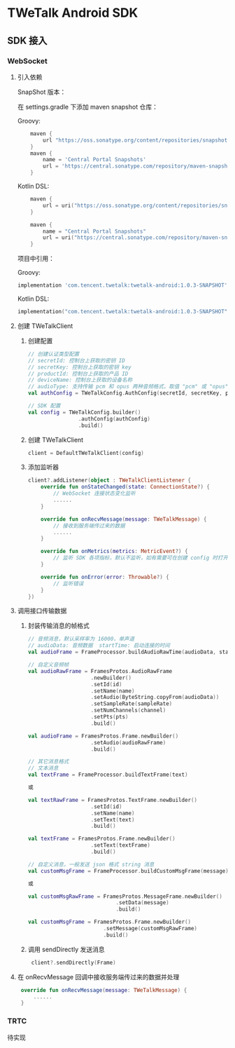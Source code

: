 # TWeTalk Android SDK

## SDK 接入

### WebSocket

1. 引入依赖

    SnapShot 版本：

    在 settings.gradle 下添加 maven snapshot 仓库：

    Groovy:

    ``` groovy
        maven {
            url "https://oss.sonatype.org/content/repositories/snapshots"
        }
        maven {
            name = 'Central Portal Snapshots'
            url = 'https://central.sonatype.com/repository/maven-snapshots/'
        }
    ```

    Kotlin DSL:

    ``` kotlin
        maven {
            url = uri("https://oss.sonatype.org/content/repositories/snapshots")
        }

        maven {
            name = "Central Portal Snapshots"
            url = uri("https://central.sonatype.com/repository/maven-snapshots/")
        }
    ```

    项目中引用：

    Groovy:

    ``` groovy
    implementation 'com.tencent.twetalk:twetalk-android:1.0.3-SNAPSHOT'
    ```

    Kotlin DSL:

    ``` kotlin
    implementation("com.tencent.twetalk:twetalk-android:1.0.3-SNAPSHOT")
    ```

2. 创建 TWeTalkClient

    1. 创建配置

        ``` Kotlin
        // 创建认证类型配置
        // secretId: 控制台上获取的密钥 ID
        // secretKey: 控制台上获取的密钥 key
        // productId: 控制台上获取的产品 ID
        // deviceName: 控制台上获取的设备名称
        // audioType: 支持传输 pcm 和 opus 两种音频格式，取值 "pcm" 或 "opus"
        val authConfig = TWeTalkConfig.AuthConfig(secretId, secretKey, productId, deviceName, audioType)

        // SDK 配置
        val config = TWeTalkConfig.builder()
                        .authConfig(authConfig)
                        .build()

        ```

    2. 创建 TWeTalkClient

        ``` Kotlin
        client = DefaultTWeTalkClient(config)
        ```

    3. 添加监听器

        ``` Kotlin
        client?.addListener(object : TWeTalkClientListener {
            override fun onStateChanged(state: ConnectionState?) {
                // WebSocket 连接状态变化监听
                ......
            }

            override fun onRecvMessage(message: TWeTalkMessage) {
                // 接收到服务端传过来的数据
                ......
            }

            override fun onMetrics(metrics: MetricEvent?) {
                // 监听 SDK 各项指标，默认不监听，如有需要可在创建 config 时打开
            }

            override fun onError(error: Throwable?) {
                // 监听错误
            }
        })
        ```

3. 调用接口传输数据

    1. 封装传输消息的帧格式

        ``` Kotlin
        // 音频消息，默认采样率为 16000，单声道
        // audioData: 音频数据  startTime: 启动连接的时间
        val audioFrame = FrameProcessor.buildAudioRawTime(audioData, startTime)

        // 自定义音频帧
        val audioRawFrame = FramesProtos.AudioRawFrame
                            .newBuilder()
                            .setId(id)
                            .setName(name)
                            .setAudio(ByteString.copyFrom(audioData))
                            .setSampleRate(sampleRate)
                            .setNumChannels(channel)
                            .setPts(pts)
                            .build()

        val audioFrame = FramesProtos.Frame.newBuilder()
                            .setAudio(audioRawFrame)
                            .build()

        // 其它消息格式
        // 文本消息
        val textFrame = FrameProcessor.buildTextFrame(text)
        
        或

        val textRawFrame = FramesProtos.TextFrame.newBuilder()
                            .setId(id)
                            .setName(name)
                            .setText(text)
                            .build()
        
        val textFrame = FramesProtos.Frame.newBuilder()
                            .setText(textFrame)
                            .build()

        // 自定义消息，一般发送 json 格式 string 消息
        val customMsgFrame = FrameProcessor.buildCustomMsgFrame(message)

        或

        val customMsgRawFrame = FramesProtos.MessageFrame.newBuilder()
                                    .setData(message)
                                    .build()

        val customMsgFrame = FramesProtos.Frame.newBuilder()
                                .setMessage(customMsgRawFrame)
                                .build()

        ```

    2. 调用 sendDirectly 发送消息

       ``` Kotlin
        client?.sendDirectly(Frame)
       ```

4. 在 onRecvMessage 回调中接收服务端传过来的数据并处理

   ``` Kotlin
    override fun onRecvMessage(message: TWeTalkMessage) {
        ......
    }


   ```

### TRTC

待实现
